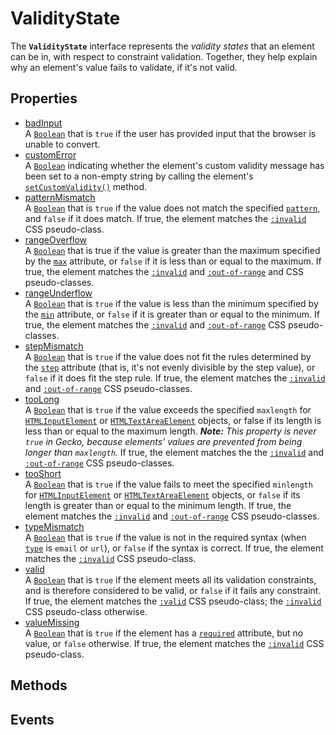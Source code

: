# ValidityState

<div class='overview'>The <strong><code>ValidityState</code></strong> interface represents the <em>validity states</em> that an element can be in, with respect to constraint validation. Together, they help explain why an element's value fails to validate, if it's not valid.</div>

## Properties

<ul class="items properties">
  <li>
    <a href="">badInput</a>
    <div>A <a href="/en-US/docs/Web/JavaScript/Reference/Global_Objects/Boolean" title="The Boolean object is an object wrapper for a boolean value."><code>Boolean</code></a> that is <code>true</code> if the user has provided input that the browser is unable to convert.</div>
  </li>
  <li>
    <a href="">customError</a>
    <div>A <a href="/en-US/docs/Web/JavaScript/Reference/Global_Objects/Boolean" title="The Boolean object is an object wrapper for a boolean value."><code>Boolean</code></a> indicating whether the element's custom validity message has been set to a non-empty string by calling the element's <a href="/en-US/docs/Web/API/HTMLObjectElement/setCustomValidity" title="The setCustomValidity() method of the HTMLObjectElement interface sets a custom validity message for the element."><code>setCustomValidity()</code></a> method.</div>
  </li>
  <li>
    <a href="">patternMismatch</a>
    <div>A <a href="/en-US/docs/Web/JavaScript/Reference/Global_Objects/Boolean" title="The Boolean object is an object wrapper for a boolean value."><code>Boolean</code></a> that is <code>true</code> if the value does not match the specified <code><a href="/en-US/docs/Web/HTML/Element/input#attr-pattern">pattern</a></code>, and <code>false</code> if it does match. If true, the element matches the <a href="/en-US/docs/Web/CSS/:invalid" title="The :invalid CSS pseudo-class represents any <input> or other <form> element whose contents fail to validate."><code>:invalid</code></a> CSS pseudo-class.</div>
  </li>
  <li>
    <a href="">rangeOverflow</a>
    <div>A <a href="/en-US/docs/Web/JavaScript/Reference/Global_Objects/Boolean" title="The Boolean object is an object wrapper for a boolean value."><code>Boolean</code></a> that is true if the value is greater than the maximum specified by the <code><a href="/en-US/docs/Web/HTML/Element/input#attr-max">max</a></code> attribute, or <code>false</code> if it is less than or equal to the maximum. If true, the element matches the <a href="/en-US/docs/Web/CSS/:invalid" title="The :invalid CSS pseudo-class represents any <input> or other <form> element whose contents fail to validate."><code>:invalid</code></a> and <a href="/en-US/docs/Web/CSS/:out-of-range" title="The :out-of-range CSS pseudo-class represents an <input> element whose current value is outside the range limits specified by the min and max attributes."><code>:out-of-range</code></a> and CSS pseudo-classes.</div>
  </li>
  <li>
    <a href="">rangeUnderflow</a>
    <div>A <a href="/en-US/docs/Web/JavaScript/Reference/Global_Objects/Boolean" title="The Boolean object is an object wrapper for a boolean value."><code>Boolean</code></a> that is <code>true</code> if the value is less than the minimum specified by the <code><a href="/en-US/docs/Web/HTML/Element/input#attr-min">min</a></code> attribute, or <code>false</code> if it is greater than or equal to the minimum. If true, the element matches the <a href="/en-US/docs/Web/CSS/:invalid" title="The :invalid CSS pseudo-class represents any <input> or other <form> element whose contents fail to validate."><code>:invalid</code></a> and <a href="/en-US/docs/Web/CSS/:out-of-range" title="The :out-of-range CSS pseudo-class represents an <input> element whose current value is outside the range limits specified by the min and max attributes."><code>:out-of-range</code></a> CSS pseudo-classes.</div>
  </li>
  <li>
    <a href="">stepMismatch</a>
    <div>A <a href="/en-US/docs/Web/JavaScript/Reference/Global_Objects/Boolean" title="The Boolean object is an object wrapper for a boolean value."><code>Boolean</code></a> that is <code>true</code> if the value does not fit the rules determined by the <code><a href="/en-US/docs/Web/HTML/Element/input#attr-step">step</a></code> attribute (that is, it's not evenly divisible by the step value), or <code>false</code> if it does fit the step rule. If true, the element matches the <a href="/en-US/docs/Web/CSS/:invalid" title="The :invalid CSS pseudo-class represents any <input> or other <form> element whose contents fail to validate."><code>:invalid</code></a> and <a href="/en-US/docs/Web/CSS/:out-of-range" title="The :out-of-range CSS pseudo-class represents an <input> element whose current value is outside the range limits specified by the min and max attributes."><code>:out-of-range</code></a> CSS pseudo-classes.</div>
  </li>
  <li>
    <a href="">tooLong</a>
    <div>A <a href="/en-US/docs/Web/JavaScript/Reference/Global_Objects/Boolean" title="The Boolean object is an object wrapper for a boolean value."><code>Boolean</code></a> that is <code>true</code> if the value exceeds the specified <code>maxlength</code> for <a href="/en-US/docs/Web/API/HTMLInputElement" title="The HTMLInputElement interface provides special properties and methods for manipulating the options, layout, and presentation of <input> elements."><code>HTMLInputElement</code></a> or <a href="/en-US/docs/Web/API/HTMLTextAreaElement" title="The HTMLTextAreaElement interface provides special properties and methods for manipulating the layout and presentation of <textarea> elements."><code>HTMLTextAreaElement</code></a> objects, or false if its length is less than or equal to the maximum length. <em><strong>Note:</strong> This property is never <code>true</code> in Gecko, because elements' values are prevented from being longer than <code>maxlength</code>. </em>If true, the element matches the the <a href="/en-US/docs/Web/CSS/:invalid" title="The :invalid CSS pseudo-class represents any <input> or other <form> element whose contents fail to validate."><code>:invalid</code></a> and <a href="/en-US/docs/Web/CSS/:out-of-range" title="The :out-of-range CSS pseudo-class represents an <input> element whose current value is outside the range limits specified by the min and max attributes."><code>:out-of-range</code></a> CSS pseudo-classes.</div>
  </li>
  <li>
    <a href="">tooShort</a>
    <div>A <a href="/en-US/docs/Web/JavaScript/Reference/Global_Objects/Boolean" title="The Boolean object is an object wrapper for a boolean value."><code>Boolean</code></a> that is <code>true</code> if the value fails to meet&nbsp;the specified <code>minlength</code> for <a href="/en-US/docs/Web/API/HTMLInputElement" title="The HTMLInputElement interface provides special properties and methods for manipulating the options, layout, and presentation of <input> elements."><code>HTMLInputElement</code></a> or <a href="/en-US/docs/Web/API/HTMLTextAreaElement" title="The HTMLTextAreaElement interface provides special properties and methods for manipulating the layout and presentation of <textarea> elements."><code>HTMLTextAreaElement</code></a> objects, or <code>false</code> if its length is greater than or equal to the minimum length. If true, the element matches the <a href="/en-US/docs/Web/CSS/:invalid" title="The :invalid CSS pseudo-class represents any <input> or other <form> element whose contents fail to validate."><code>:invalid</code></a> and <a href="/en-US/docs/Web/CSS/:out-of-range" title="The :out-of-range CSS pseudo-class represents an <input> element whose current value is outside the range limits specified by the min and max attributes."><code>:out-of-range</code></a> CSS pseudo-classes.</div>
  </li>
  <li>
    <a href="">typeMismatch</a>
    <div>A <a href="/en-US/docs/Web/JavaScript/Reference/Global_Objects/Boolean" title="The Boolean object is an object wrapper for a boolean value."><code>Boolean</code></a> that is <code>true</code> if the value is not in the required syntax (when <code><a href="/en-US/docs/Web/HTML/Element/input#attr-type">type</a></code> is <code>email</code> or <code>url</code>), or <code>false</code> if the syntax is correct. If true, the element matches the <a href="/en-US/docs/Web/CSS/:invalid" title="The :invalid CSS pseudo-class represents any <input> or other <form> element whose contents fail to validate."><code>:invalid</code></a> CSS pseudo-class.</div>
  </li>
  <li>
    <a href="">valid</a>
    <div>A <a href="/en-US/docs/Web/JavaScript/Reference/Global_Objects/Boolean" title="The Boolean object is an object wrapper for a boolean value."><code>Boolean</code></a> that is <code>true</code> if the element meets all its validation constraints, and is therefore considered to be valid, or <code>false</code> if it fails any constraint. If true, the element matches the <a href="/en-US/docs/Web/CSS/:valid" title="The :valid CSS pseudo-class represents any <input> or other <form> element whose contents validate successfully. This allows to easily make valid fields adopt an appearance that helps the user confirm that their data is formatted properly."><code>:valid</code></a> CSS pseudo-class; the <a href="/en-US/docs/Web/CSS/:invalid" title="The :invalid CSS pseudo-class represents any <input> or other <form> element whose contents fail to validate."><code>:invalid</code></a> CSS pseudo-class otherwise.</div>
  </li>
  <li>
    <a href="">valueMissing</a>
    <div>A <a href="/en-US/docs/Web/JavaScript/Reference/Global_Objects/Boolean" title="The Boolean object is an object wrapper for a boolean value."><code>Boolean</code></a> that is <code>true</code> if the element has a <code><a href="/en-US/docs/Web/HTML/Element/input#attr-required">required</a></code> attribute, but no value, or <code>false</code> otherwise. If true, the element matches the <a href="/en-US/docs/Web/CSS/:invalid" title="The :invalid CSS pseudo-class represents any <input> or other <form> element whose contents fail to validate."><code>:invalid</code></a> CSS pseudo-class.</div>
  </li>
</ul>

## Methods

<ul class="items methods">

</ul>

## Events
